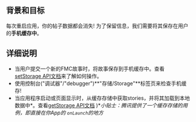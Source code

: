 ## 背景和目标

每次重启应用，你的帖子数据都会消失! 为了保留信息，我们需要将其保存在用户的**手机缓存中**。

## 详细说明

- 当用户提交一个新的FMC故事时，将故事保存到手机缓存中。查看[setStorage API文档](https://developers.weixin.qq.com/miniprogram/en/dev/api/data.html#wxsetstoragesynckeydata)来了解如何操作。
- 使用控制台("调试器"/"debugger")**"存储/Storage"**标签页来检查手机缓存!
- 当应用程序启动或页面显示时，从缓存存储中获取stories，并将其加载到本地数据中*。查看[getStorage API文档](https://developers.weixin.qq.com/miniprogram/en/dev/api/data.html#wxgetstoragesynckey)
)*_小贴士：腾讯提供了一个缓存存储的用例，即直接在你App的 `onLaunch`的地方_
